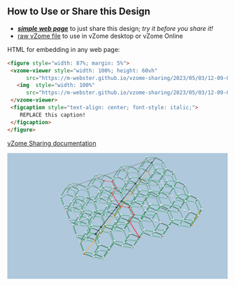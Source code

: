 
## How to Use or Share this Design

 - [***simple web page***](<https://m-webster.github.io/vzome-sharing/2023/05/03/12-09-02-plane4x4-LZ/>) to just share this design; *try it before you share it!*
 - [raw vZome file](<https://raw.githubusercontent.com/m-webster/vzome-sharing/main/2023/05/03/12-09-02-plane4x4-LZ/plane4x4-LZ.vZome>) to use in vZome desktop or vZome Online
 
 HTML for embedding in any web page:
 ```html
<figure style="width: 87%; margin: 5%">
  <vzome-viewer style="width: 100%; height: 60vh"
       src="https://m-webster.github.io/vzome-sharing/2023/05/03/12-09-02-plane4x4-LZ/plane4x4-LZ.vZome" >
    <img  style="width: 100%"
       src="https://m-webster.github.io/vzome-sharing/2023/05/03/12-09-02-plane4x4-LZ/plane4x4-LZ.png" >
  </vzome-viewer>
  <figcaption style="text-align: center; font-style: italic;">
     REPLACE this caption!
  </figcaption>
</figure>
 ```

[vZome Sharing documentation](https://vzome.github.io/vzome/sharing.html#how-it-works)

![Image](<plane4x4-LZ.png>)

